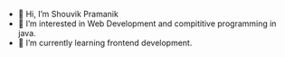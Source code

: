- 👋 Hi, I’m Shouvik Pramanik
- 👀 I’m interested in Web Development and compititive programming in java.
- 🌱 I’m currently learning frontend development.
